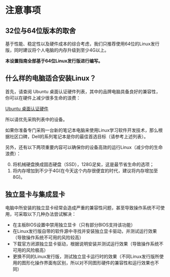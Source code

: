 # 注意事项

## 32位与64位版本的取舍

基于性能、稳定性以及硬件成本的综合考虑，我们只推荐使用64位的Linux发行版，同时建议将个人电脑的内存升级到至少4G以上。

**本设置指南全部基于64位Linux发行版进行编写。**

## 什么样的电脑适合安装Linux？

首先，请查阅 Ubuntu 桌面认证硬件列表，其中的品牌电脑具备良好的兼容性，你可以在硬件上减少很多生命的浪费：

[Ubuntu 桌面认证硬件](http://www.ubuntu.com/certification/desktop/)

所以请优先采购列表中的设备。

如果你准备专门采购一台新的笔记本电脑来使用Linux学习软件开发技术，那么根据社区口碑，Dell的系列笔记本是你的最佳首选目标（请参考上述列表）。

另外，还有以下两项重要内容可以确保你的设备高效的运行Linux（减少你的生命浪费）：

0. 将机械硬盘换成固态硬盘（SSD），128G足矣，这是最节省生命的选项；
0. 将内存增加到不少于4G(在今天这个内存很便宜的时代，建议将内存增加至8G)。

## 独立显卡与集成显卡

电脑中所安装的独立显卡经常会造成严重的兼容性问题，甚至导致操作系统不可使用，可采取以下几种办法尝试解决：

- 在主板BIOS设置中禁用独立显卡（只有部分BIOS支持该功能）
- 在Linux发行版自带的软件源中寻找并安装独立显卡驱动，并测试运行效果（导致操作系统不可用的风险较高）
- 下载官方闭源独立显卡驱动，根据说明安装并测试运行效果（导致操作系统不可用的风险极高）
- 更换不同的Linux发行版，测试独立显卡运行时的效果（不同Linux发行版所使用的图形化操作界面有区别，所以对不同图形硬件的兼容性和运行效果也不同）
